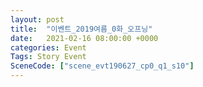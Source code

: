 ```yaml
---
layout: post
title:  "이벤트_2019여름_0화_오프닝"
date:   2021-02-16 08:00:00 +0000
categories: Event
Tags: Story Event
SceneCode: ["scene_evt190627_cp0_q1_s10"]
---
```

